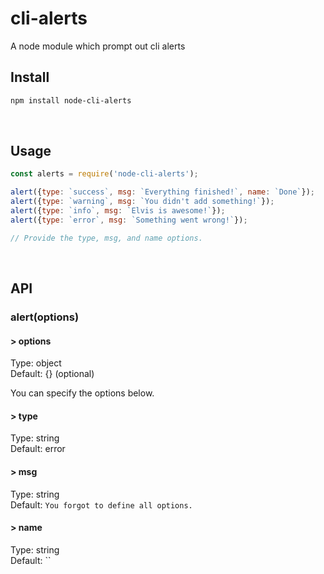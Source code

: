 # cli-alerts
A node module which prompt out cli alerts


## Install

```sh
npm install node-cli-alerts

```

<br>


## Usage

```js
const alerts = require('node-cli-alerts');

alert({type: `success`, msg: `Everything finished!`, name: `Done`});
alert({type: `warning`, msg: `You didn't add something!`});
alert({type: `info`, msg: `Elvis is awesome!`});
alert({type: `error`, msg: `Something went wrong!`});

// Provide the type, msg, and name options.


```

<br/>

## API

### alert(options)

#### > options

Type: object <br>
Default: {} (optional)

You can specify the options below.

#### > type

Type: string <br>
Default: error

#### > msg

Type: string <br>
Default: `You forgot to define all options.`

#### > name

Type: string <br>
Default: ``


<br>